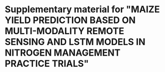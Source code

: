 
# **Supplementary material for "MAIZE YIELD PREDICTION BASED ON MULTI-MODALITY REMOTE SENSING AND LSTM MODELS IN NITROGEN MANAGEMENT PRACTICE TRIALS"**

